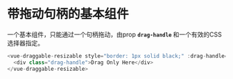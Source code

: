 # 带拖动句柄的基本组件

一个基本组件，只能通过一个句柄拖动，由prop <b>`drag-handle` </b>和一个有效的CSS选择器指定。

~~~js
<vue-draggable-resizable style="border: 1px solid black;" :drag-handle="'.drag-handle'">
  <div class="drag-handle">Drag Only Here</div>
</vue-draggable-resizable>
~~~

